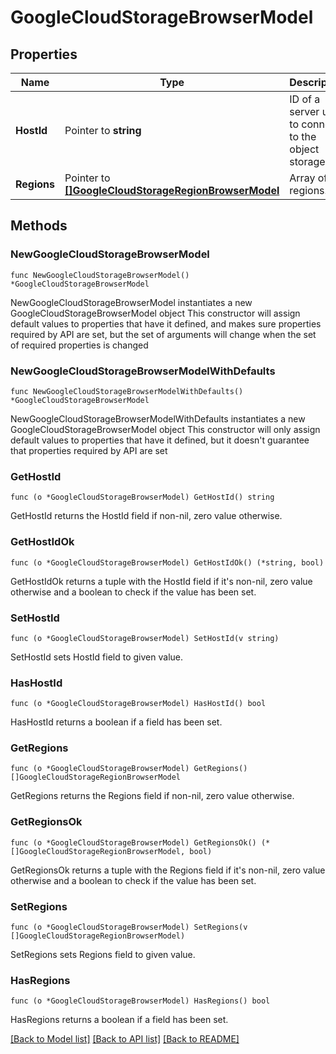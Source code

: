 # GoogleCloudStorageBrowserModel

## Properties

Name | Type | Description | Notes
------------ | ------------- | ------------- | -------------
**HostId** | Pointer to **string** | ID of a server used to connect to the object storage. | [optional] 
**Regions** | Pointer to [**[]GoogleCloudStorageRegionBrowserModel**](GoogleCloudStorageRegionBrowserModel.md) | Array of regions. | [optional] 

## Methods

### NewGoogleCloudStorageBrowserModel

`func NewGoogleCloudStorageBrowserModel() *GoogleCloudStorageBrowserModel`

NewGoogleCloudStorageBrowserModel instantiates a new GoogleCloudStorageBrowserModel object
This constructor will assign default values to properties that have it defined,
and makes sure properties required by API are set, but the set of arguments
will change when the set of required properties is changed

### NewGoogleCloudStorageBrowserModelWithDefaults

`func NewGoogleCloudStorageBrowserModelWithDefaults() *GoogleCloudStorageBrowserModel`

NewGoogleCloudStorageBrowserModelWithDefaults instantiates a new GoogleCloudStorageBrowserModel object
This constructor will only assign default values to properties that have it defined,
but it doesn't guarantee that properties required by API are set

### GetHostId

`func (o *GoogleCloudStorageBrowserModel) GetHostId() string`

GetHostId returns the HostId field if non-nil, zero value otherwise.

### GetHostIdOk

`func (o *GoogleCloudStorageBrowserModel) GetHostIdOk() (*string, bool)`

GetHostIdOk returns a tuple with the HostId field if it's non-nil, zero value otherwise
and a boolean to check if the value has been set.

### SetHostId

`func (o *GoogleCloudStorageBrowserModel) SetHostId(v string)`

SetHostId sets HostId field to given value.

### HasHostId

`func (o *GoogleCloudStorageBrowserModel) HasHostId() bool`

HasHostId returns a boolean if a field has been set.

### GetRegions

`func (o *GoogleCloudStorageBrowserModel) GetRegions() []GoogleCloudStorageRegionBrowserModel`

GetRegions returns the Regions field if non-nil, zero value otherwise.

### GetRegionsOk

`func (o *GoogleCloudStorageBrowserModel) GetRegionsOk() (*[]GoogleCloudStorageRegionBrowserModel, bool)`

GetRegionsOk returns a tuple with the Regions field if it's non-nil, zero value otherwise
and a boolean to check if the value has been set.

### SetRegions

`func (o *GoogleCloudStorageBrowserModel) SetRegions(v []GoogleCloudStorageRegionBrowserModel)`

SetRegions sets Regions field to given value.

### HasRegions

`func (o *GoogleCloudStorageBrowserModel) HasRegions() bool`

HasRegions returns a boolean if a field has been set.


[[Back to Model list]](../README.md#documentation-for-models) [[Back to API list]](../README.md#documentation-for-api-endpoints) [[Back to README]](../README.md)


